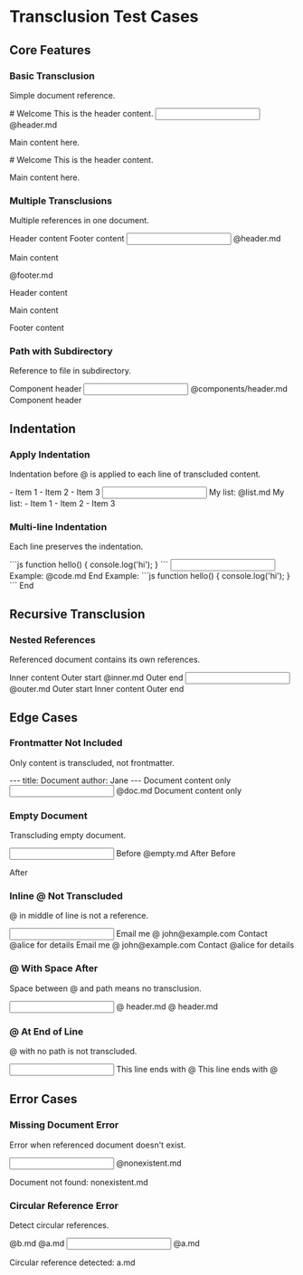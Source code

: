 # Transclusion Test Cases

## Core Features

### Basic Transclusion

Simple document reference.

<file name="header.md">
# Welcome
This is the header content.</file>

<input>
@header.md

Main content here.
</input>

<output>
# Welcome
This is the header content.

Main content here.
</output>

### Multiple Transclusions

Multiple references in one document.

<file name="header.md">
Header content</file>

<file name="footer.md">
Footer content</file>

<input>
@header.md

Main content

@footer.md
</input>

<output>
Header content

Main content

Footer content
</output>

### Path with Subdirectory

Reference to file in subdirectory.

<file name="components/header.md">
Component header</file>

<input>
@components/header.md
</input>

<output>
Component header
</output>

## Indentation

### Apply Indentation

Indentation before @ is applied to each line of transcluded content.

<file name="list.md">
- Item 1
- Item 2
- Item 3</file>

<input>
My list:
  @list.md
</input>

<output>
My list:
  - Item 1
  - Item 2
  - Item 3
</output>

### Multi-line Indentation

Each line preserves the indentation.

<file name="code.md">
```js
function hello() {
  console.log('hi');
}
```</file>

<input>
Example:
    @code.md
End
</input>

<output>
Example:
    ```js
    function hello() {
      console.log('hi');
    }
    ```
End
</output>

## Recursive Transclusion

### Nested References

Referenced document contains its own references.

<file name="inner.md">
Inner content</file>

<file name="outer.md">
Outer start
@inner.md
Outer end</file>

<input>
@outer.md
</input>

<output>
Outer start
Inner content
Outer end
</output>

## Edge Cases

### Frontmatter Not Included

Only content is transcluded, not frontmatter.

<file name="doc.md">
---
title: Document
author: Jane
---
Document content only</file>

<input>
@doc.md
</input>

<output>
Document content only
</output>

### Empty Document

Transcluding empty document.

<file name="empty.md"></file>

<input>
Before
@empty.md
After
</input>

<output>
Before

After
</output>

### Inline @ Not Transcluded

@ in middle of line is not a reference.

<input>
Email me @ john@example.com
Contact @alice for details
</input>

<output>
Email me @ john@example.com
Contact @alice for details
</output>

### @ With Space After

Space between @ and path means no transclusion.

<input>
@ header.md
</input>

<output>
@ header.md
</output>

### @ At End of Line

@ with no path is not transcluded.

<input>
This line ends with @
</input>

<output>
This line ends with @
</output>

## Error Cases

### Missing Document Error

Error when referenced document doesn't exist.

<input>
@nonexistent.md
</input>

<error>Document not found: nonexistent.md</error>

### Circular Reference Error

Detect circular references.

<file name="a.md">
@b.md</file>

<file name="b.md">
@a.md</file>

<input>
@a.md
</input>

<error>Circular reference detected: a.md</error>